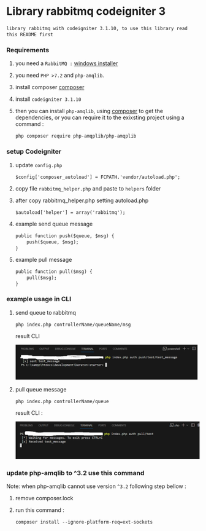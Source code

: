 # Library rabbitmq codeigniter 3
    library rabbitmq with codeigniter 3.1.10, to use this library read this README first

### Requirements
1. you need a `RabbitMQ :` [windows installer](https://www.rabbitmq.com/install-windows.html)
2. you need `PHP >7.2` and `php-amqlib`.
3. install composer [composer](https://getcomposer.org/download/)
4. install ``codeigniter 3.1.10``
5. then you can install `php-amqlib`, using [composer](https://getcomposer.org/download/) to get the dependencies, or you can require it to the exixsting project using a command :

    ```
    php composer require php-amqplib/php-amqplib
    ```

### setup Codeigniter

1. update `config.php`
    ```
    $config['composer_autoload'] = FCPATH.'vendor/autoload.php';
    ```
2. copy file `rabbitmq_helper.php` and paste to `helpers` folder 

3. after copy rabbitmq_helper.php setting autoload.php
    ```
    $autoload['helper'] = array('rabbitmq');
    ```
4. example send queue message 
    ```
    public function push($queue, $msg) {
        push($queue, $msg);
    }
    ```
5. example pull message
    ```
    public function pull($msg) {
        pull($msg);
    }
    ```
### example usage in CLI
1. send queue to rabbitmq
    ```
    php index.php controllerName/queueName/msg
    ```
   result CLI

   ![sent](https://github.com/zainul23/rabbitmq-CI/blob/main/images/sent.png)
2. pull queue message 
    ```
    php index.php controllerName/queue
    ```
    result CLI :

    ![pull](https://github.com/zainul23/rabbitmq-CI/blob/main/images/pull.png)
    
### update php-amqlib to ^3.2 use this command
Note: when php-amqlib cannot use version `^3.2` following step bellow : 

1. remove composer.lock

2. run this command :
    ```
    composer install --ignore-platform-req=ext-sockets
    ```